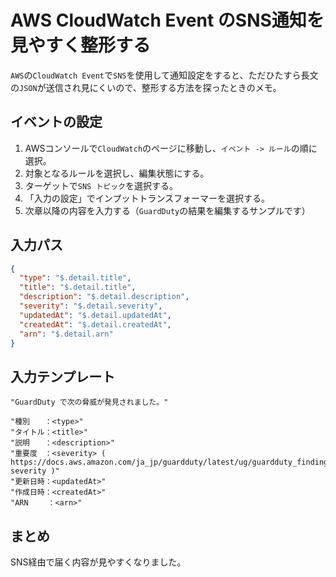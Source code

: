 # AWS CloudWatch Event のSNS通知を見やすく整形する

`AWS`の`CloudWatch Event`で`SNS`を使用して通知設定をすると、ただひたすら長文の`JSON`が送信され見にくいので、整形する方法を探ったときのメモ。

## イベントの設定

1. AWSコンソールで`CloudWatch`のページに移動し、`イベント -> ルール`の順に選択。
1. 対象となるルールを選択し、編集状態にする。
1. ターゲットで`SNS トピック`を選択する。
1. 「入力の設定」でインプットトランスフォーマーを選択する。
1. 次章以降の内容を入力する（`GuardDuty`の結果を編集するサンプルです）

## 入力パス

```json
{
  "type": "$.detail.title",
  "title": "$.detail.title",
  "description": "$.detail.description",
  "severity": "$.detail.severity",
  "updatedAt": "$.detail.updatedAt",
  "createdAt": "$.detail.createdAt",
  "arn": "$.detail.arn"
}
```

## 入力テンプレート

```text
"GuardDuty で次の脅威が発見されました。"

"種別　　：<type>"
"タイトル：<title>"
"説明　　：<description>"
"重要度　：<severity> ( https://docs.aws.amazon.com/ja_jp/guardduty/latest/ug/guardduty_findings.html#guardduty_findings-severity )"
"更新日時：<updatedAt>"
"作成日時：<createdAt>"
"ARN 　　：<arn>"
```

## まとめ

SNS経由で届く内容が見やすくなりました。

